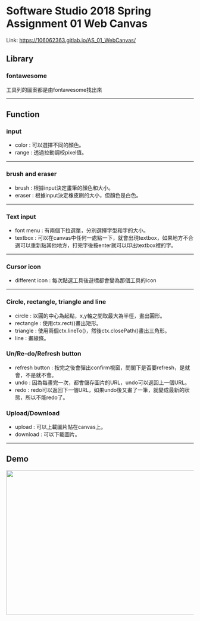 # Software Studio 2018 Spring Assignment 01 Web Canvas

Link: https://106062363.gitlab.io/AS_01_WebCanvas/

## Library
### fontawesome
工具列的圖案都是由fontawesome找出來

---

## Function
### input
* color : 可以選擇不同的顏色。
* range : 透過拉動調校pixel值。
---
### brush and eraser 
* brush : 根據input決定畫筆的顏色和大小。
* eraser : 根據input決定橡皮刷的大小，但顏色是白色。
---
### Text input
* font menu : 有兩個下拉選單，分別選擇字型和字的大小。
* textbox : 可以在canvas中任何一處點一下，就會出現textbox，如果地方不合適可以重新點其他地方，打完字後按enter就可以印出textbox裡的字。
---
### Cursor icon
* different icon : 每次點選工具後遊標都會變為那個工具的icon
---
### Circle, rectangle, triangle and line 
* circle : 以圓的中心為起點，x,y軸之間取最大為半徑，畫出圓形。
* rectangle : 使用ctx.rect()畫出矩形。
* triangle : 使用兩個ctx.lineTo()，然後ctx.closePath()畫出三角形。
* line : 畫線條。

### Un/Re-do/Refresh button
* refresh button : 按完之後會彈出confirm視窗，問閣下是否要refresh，是就會，不是就不會。
* undo : 因為每畫完一次，都會儲存圖片的URL，undo可以返回上一個URL。
* redo : redo可以返回下一個URL，如果undo後又畫了一筆，就變成最新的狀態，所以不能redo了。

### Upload/Download
* upload : 可以上載圖片貼在canvas上。
* download : 可以下載圖片。

---

## Demo
<img src="demo.gif" width="690px" height="388px"></img>

